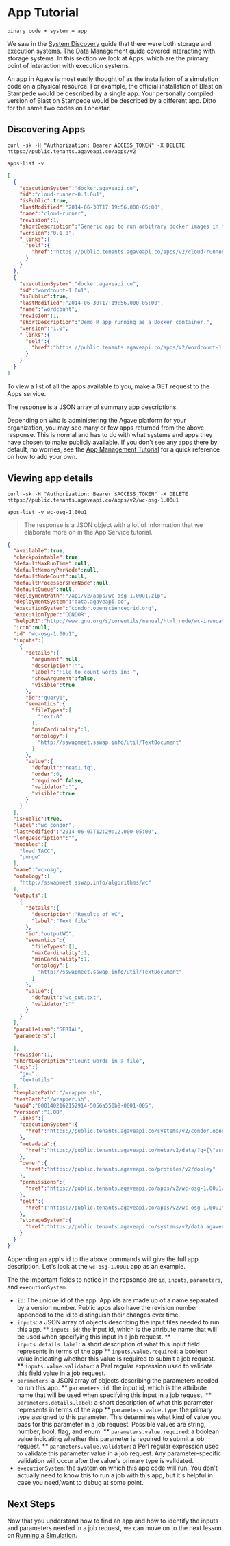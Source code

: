 # App Tutorial 

    binary code + system = app

We saw in the <a href="http://agaveapi.co/documentation/beginners-guides/system-discovery/" title="System Discovery">System Discovery</a> guide that there were both storage and execution systems. The <a href="http://agaveapi.co/documentation/beginners-guides/managing-data/" title="Managing Data">Data Management</a> guide covered interacting with storage systems. In this section we look at Apps, which are the primary point of interaction with execution systems.

An app in Agave is most easily thought of as the installation of a simulation code on a physical resource. For example, the official installation of Blast on Stampede would be described by a single app. Your personally compiled version of Blast on Stampede would be described by a different app. Ditto for the same two codes on Lonestar.

## Discovering Apps  

```shell 
curl -sk -H "Authorization: Bearer ACCESS_TOKEN" -X DELETE https://public.tenants.agaveapi.co/apps/v2
``` 
```plaintext 
apps-list -v
```
```json
[  
  {  
    "executionSystem":"docker.agaveapi.co",
    "id":"cloud-runner-0.1.0u1",
    "isPublic":true,
    "lastModified":"2014-06-30T17:19:56.000-05:00",
    "name":"cloud-runner",
    "revision":1,
    "shortDescription":"Generic app to run arbitrary docker images in the cloud.",
    "version":"0.1.0",
    "_links":{  
      "self":{  
        "href":"https://public.tenants.agaveapi.co/apps/v2/cloud-runner-0.1.0u1"
      }
    }
  },
  {  
    "executionSystem":"docker.agaveapi.co",
    "id":"wordcount-1.0u1",
    "isPublic":true,
    "lastModified":"2014-06-30T17:19:56.000-05:00",
    "name":"wordcount",
    "revision":1,
    "shortDescription":"Demo R app running as a Docker container.",
    "version":"1.0",
    "_links":{  
      "self":{  
        "href":"https://public.tenants.agaveapi.co/apps/v2/wordcount-1.0u1"
      }
    }
  }
]
```

To view a list of all the apps available to you, make a GET request to the Apps service.

The response is a JSON array of summary app descriptions.

<aside class="notice">Depending on who is administering the Agave platform for your organization, you may see many or few apps returned from the above response. This is normal and has to do with what systems and apps they have chosen to make publicly available. If you don't see any apps there by default, no worries, see the <a href="http://agaveapi.co/documentation/tutorials/app-management-tutorial/" title="App Management Tutorial">App Management Tutorial</a> for a quick reference on how to add your own.</aside>

## Viewing app details  

```shell
curl -sk -H "Authorization: Bearer $ACCESS_TOKEN" -X DELETE https://public.tenants.agaveapi.co/apps/v2/wc-osg-1.00u1
``` 

```plaintext
apps-list -v wc-osg-1.00u1
``` 

> The response is a JSON object with a lot of information that we elaborate more on in the App Service tutorial.

```json 
{  
  "available":true,
  "checkpointable":true,
  "defaultMaxRunTime":null,
  "defaultMemoryPerNode":null,
  "defaultNodeCount":null,
  "defaultProcessorsPerNode":null,
  "defaultQueue":null,
  "deploymentPath":"/api/v2/apps/wc-osg-1.00u1.zip",
  "deploymentSystem":"data.agaveapi.co",
  "executionSystem":"condor.opensciencegrid.org",
  "executionType":"CONDOR",
  "helpURI":"http://www.gnu.org/s/coreutils/manual/html_node/wc-invocation.html",
  "icon":null,
  "id":"wc-osg-1.00u1",
  "inputs":[  
    {  
      "details":{  
        "argument":null,
        "description":"",
        "label":"File to count words in: ",
        "showArgument":false,
        "visible":true
      },
      "id":"query1",
      "semantics":{  
        "fileTypes":[  
          "text-0"
        ],
        "minCardinality":1,
        "ontology":[  
          "http://sswapmeet.sswap.info/util/TextDocument"
        ]
      },
      "value":{  
        "default":"read1.fq",
        "order":0,
        "required":false,
        "validator":"",
        "visible":true
      }
    }
  ],
  "isPublic":true,
  "label":"wc condor",
  "lastModified":"2014-06-07T12:29:12.000-05:00",
  "longDescription":"",
  "modules":[  
    "load TACC",
    "purge"
  ],
  "name":"wc-osg",
  "ontology":[  
    "http://sswapmeet.sswap.info/algorithms/wc"
  ],
  "outputs":[  
    {  
      "details":{  
        "description":"Results of WC",
        "label":"Text file"
      },
      "id":"outputWC",
      "semantics":{  
        "fileTypes":[],
        "maxCardinality":1,
        "minCardinality":1,
        "ontology":[  
          "http://sswapmeet.sswap.info/util/TextDocument"
        ]
      },
      "value":{  
        "default":"wc_out.txt",
        "validator":""
      }
    }
  ],
  "parallelism":"SERIAL",
  "parameters":[  

  ],
  "revision":1,
  "shortDescription":"Count words in a file",
  "tags":[  
    "gnu",
    "textutils"
  ],
  "templatePath":"/wrapper.sh",
  "testPath":"/wrapper.sh",
  "uuid":"0001402162152914-5056a550b8-0001-005",
  "version":"1.00",
  "_links":{  
    "executionSystem":{  
      "href":"https://public.tenants.agaveapi.co/systems/v2/condor.opensciencegrid.org"
    },
    "metadata":{  
      "href":"https://public.tenants.agaveapi.co/meta/v2/data/?q={\"associationIds\":\"0001402162152914-5056a550b8-0001-005\"}"
    },
    "owner":{  
      "href":"https://public.tenants.agaveapi.co/profiles/v2/dooley"
    },
    "permissions":{  
      "href":"https://public.tenants.agaveapi.co/apps/v2/wc-osg-1.00u1/pems"
    },
    "self":{  
      "href":"https://public.tenants.agaveapi.co/apps/v2/wc-osg-1.00u1"
    },
    "storageSystem":{  
      "href":"https://public.tenants.agaveapi.co/systems/v2/data.agaveapi.co"
    }
  }
}
```

Appending an app's id to the above commands will give the full app description. Let's look at the `wc-osg-1.00u1` app as an example.

The the important fields to notice in the repsonse are `id`, `inputs`, `parameters`, and `executionSystem`.

* `id`: The unique id of the app. App ids are made up of a name separated by a version number. Public apps also have the revision number appended to the id to distinguish their changes over time.
* `inputs`: a JSON array of objects describing the input files needed to run this app. 
** `inputs.id`: the input id, which is the attribute name that will be used when specifying this input in a job request. 
** `inputs.details.label`: a short description of what this input field represents in terms of the app 
** `inputs.value.required`: a boolean value indicating whether this value is required to submit a job request. 
** `inputs.value.validator`: a Perl regular expression used to validate this field value in a job request. 
* `parameters`: a JSON array of objects describing the parameters needed to run this app.
** `parameters.id`: the input id, which is the attribute name that will be used when specifying this input in a job request. 
** `parameters.details.label`: a short description of what this parameter represents in terms of the app 
** `parameters.value.type`: the primary type assigned to this parameter. This determines what kind of value you pass for this parameter in a job request. Possible values are string, number, bool, flag, and enum. 
** `parameters.value.required`: a boolean value indicating whether this parameter is required to submit a job request. 
** `parameters.value.validator`: a Perl regular expression used to validate this parameter value in a job request. Any parameter-specific validation will occur after the value's primary type is validated.  
* `executionSystem`: the system on which this app code will run. You don't actually need to know this to run a job with this app, but it's helpful in case you need/want to debug at some point. 

## Next Steps 

Now that you understand how to find an app and how to identify the inputs and parameters needed in a job request, we can move on to the next lesson on <a href="http://agaveapi.co/documentation/beginners-guides/running-a-simulation/" title="Running a Simulation">Running a Simulation</a>.
